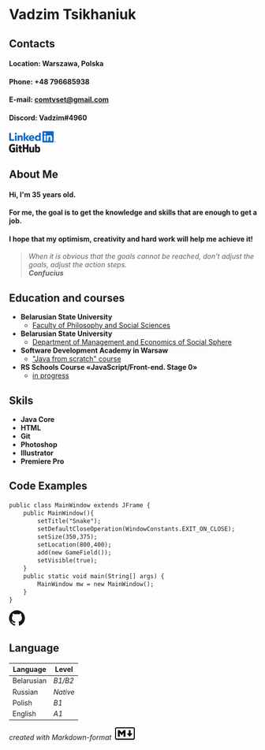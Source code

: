 # **Vadzim Tsikhaniuk**
## **Contacts**
#### **Location:** Warszawa, Polska
#### **Phone:** +48 796685938
#### **E-mail:** comtvset@gmail.com
#### **Discord:** Vadzim#4960
[![LinkedIn**](https://raw.githubusercontent.com/comtvset/logo/main/LinkedIn_logo_95x23.png)](https://www.linkedin.com/in/vadzim-tsikhaniuk-69643b155/)
\
[![GitHub](https://raw.githubusercontent.com/comtvset/logo/main/GitHub_logo_63x17.png)](https://github.com/comtvset)

## **About Me**

#### Hi, I'm 35 years old.
#### For me, the goal is to get the knowledge and skills that are enough to get a job. 
#### I hope that my optimism, creativity and hard work will help me achieve it!

>*When it is obvious that the goals cannot be reached,*
>*don't adjust the goals, adjust the action steps.*
\
>**_Confucius_**

## **Education and courses**
* **Belarusian State University**
  * [Faculty of Philosophy and Social Sciences](https://ffsn.bsu.by/en/home/)
* **Belarusian State University** 
  * [Department of Management and Economics of Social Sphere](https://fsc.bsu.by/en/department-of-management-and-economics-of-social-sphere/)
* **Software Development Academy in Warsaw** 
  * ["Java from scratch" course](https://sdacademy.pl/kursy/java/)
* **RS Schools Course «JavaScript/Front-end. Stage 0»**
  * [in progress](https://rs.school/js-stage0/)

## **Skils**
+ **Java Core**
+ **HTML**
+ **Git**
+ **Photoshop**
+ **Illustrator**
+ **Premiere Pro**

## **Code Examples**
```
public class MainWindow extends JFrame {
    public MainWindow(){
        setTitle("Snake");
        setDefaultCloseOperation(WindowConstants.EXIT_ON_CLOSE);
        setSize(350,375);
        setLocation(800,400);
        add(new GameField());
        setVisible(true);
    }
    public static void main(String[] args) {
        MainWindow mw = new MainWindow();
    }
}
```
[![GitHub](https://raw.githubusercontent.com/comtvset/logo/main/GitHub-Mark-32px.png)](https://github.com/comtvset/SnakeGame.git)

## **Language**
| Language     | Level        |
| ------------ | ------------ |
| Belarusian   | _B1/B2_      |
| Russian      | _Native_     |
| Polish       | _B1_         |
| English      | _A1_         |

*created with Markdown-format*
[![created with Markdown-format](https://raw.githubusercontent.com/comtvset/logo/main/markdown_46x26.png)](https://en.wikipedia.org/wiki/Markdown)